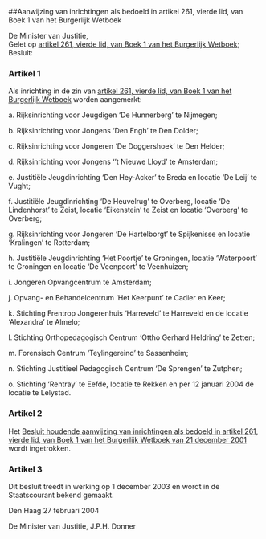<meta http-equiv='Content-Type' content='text/html; charset=utf-8' />

##Aanwijzing van inrichtingen als bedoeld in artikel 261, vierde lid, van Boek 1 van het Burgerlijk Wetboek

De Minister van Justitie,  
Gelet op [artikel 261, vierde lid, van Boek 1 van het Burgerlijk Wetboek](../../../../../../../../../../../wet/burgerlijk/wetboek/boek/1/BWBR0002656/README.md);
Besluit:    

### Artikel  1  

Als inrichting in de zin van [artikel 261, vierde lid, van Boek 1 van het Burgerlijk Wetboek](../../../../../../../../../../../wet/burgerlijk/wetboek/boek/1/BWBR0002656/README.md) worden aangemerkt: 

a. Rijksinrichting voor Jeugdigen ‘De Hunnerberg’ te Nijmegen;  

b. Rijksinrichting voor Jongens ‘Den Engh’ te Den Dolder;  

c. Rijksinrichting voor Jongeren ‘De Doggershoek’ te Den Helder;  

d. Rijksinrichting voor Jongens ‘’t Nieuwe Lloyd’ te Amsterdam;  

e. Justitiële Jeugdinrichting ‘Den Hey-Acker’ te Breda en locatie ‘De Leij’ te Vught;  

f. Justitiële Jeugdinrichting ‘De Heuvelrug’ te Overberg, locatie ‘De Lindenhorst’ te Zeist, locatie ‘Eikenstein’ te Zeist en locatie ‘Overberg’ te Overberg;  

g. Rijksinrichting voor Jongeren ‘De Hartelborgt’ te Spijkenisse en locatie ‘Kralingen’ te Rotterdam;  

h. Justitiële Jeugdinrichting ‘Het Poortje’ te Groningen, locatie ‘Waterpoort’ te Groningen en locatie ‘De Veenpoort’ te Veenhuizen;  

i. Jongeren Opvangcentrum te Amsterdam;  

j. Opvang- en Behandelcentrum ‘Het Keerpunt’ te Cadier en Keer;  

k. Stichting Frentrop Jongerenhuis ‘Harreveld’ te Harreveld en de locatie ‘Alexandra’ te Almelo;  

l. Stichting Orthopedagogisch Centrum ‘Ottho Gerhard Heldring’ te Zetten;  

m. Forensisch Centrum ‘Teylingereind’ te Sassenheim;  

n. Stichting Justitieel Pedagogisch Centrum ‘De Sprengen’ te Zutphen;  

o. Stichting ‘Rentray’ te Eefde, locatie te Rekken en per 12 januari 2004 de locatie te Lelystad.   

### Artikel  2  

Het [Besluit houdende aanwijzing van inrichtingen als bedoeld in artikel 261, vierde lid, van Boek 1 van het Burgerlijk Wetboek van 21 december 2001](../../../../../../../../../../../ministeriele-regeling/aanwijzing/gesloten/inrichtingen/BWBR0013294/README.md) wordt ingetrokken. 

### Artikel  3  

Dit besluit treedt in werking op 1 december 2003 en wordt in de Staatscourant bekend gemaakt. 

Den Haag 
27 februari 2004    

De 
Minister van Justitie,
J.P.H. Donner      
